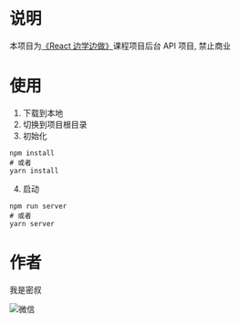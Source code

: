 # 说明

本项目为[《React 边学边做》]()课程项目后台 API 项目, 禁止商业

# 使用

1. 下载到本地
2. 切换到项目根目录
3. 初始化

```
npm install
# 或者
yarn install
```

4. 启动

```
npm run server
# 或者
yarn server
```

# 作者

我是密叔

![微信](https://tva1.sinaimg.cn/large/006y8mN6ly1g8lu8qgv7bj30by0bydgn.jpg)
